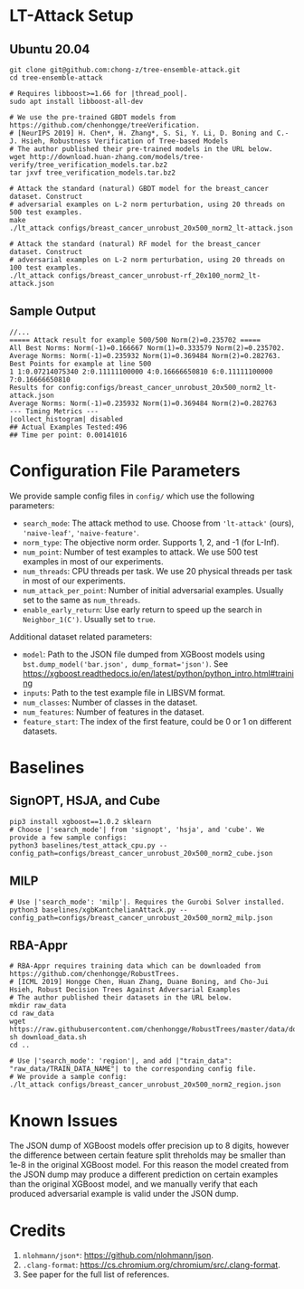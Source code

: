 # LT-Attack Setup
## Ubuntu 20.04
```
git clone git@github.com:chong-z/tree-ensemble-attack.git
cd tree-ensemble-attack

# Requires libboost>=1.66 for |thread_pool|.
sudo apt install libboost-all-dev

# We use the pre-trained GBDT models from https://github.com/chenhongge/treeVerification.
# [NeurIPS 2019] H. Chen*, H. Zhang*, S. Si, Y. Li, D. Boning and C.-J. Hsieh, Robustness Verification of Tree-based Models
# The author published their pre-trained models in the URL below.
wget http://download.huan-zhang.com/models/tree-verify/tree_verification_models.tar.bz2
tar jxvf tree_verification_models.tar.bz2

# Attack the standard (natural) GBDT model for the breast_cancer dataset. Construct
# adversarial examples on L-2 norm perturbation, using 20 threads on 500 test examples.
make
./lt_attack configs/breast_cancer_unrobust_20x500_norm2_lt-attack.json

# Attack the standard (natural) RF model for the breast_cancer dataset. Construct
# adversarial examples on L-2 norm perturbation, using 20 threads on 100 test examples.
./lt_attack configs/breast_cancer_unrobust-rf_20x100_norm2_lt-attack.json
```

## Sample Output
```
//...
===== Attack result for example 500/500 Norm(2)=0.235702 =====
All Best Norms: Norm(-1)=0.166667 Norm(1)=0.333579 Norm(2)=0.235702.
Average Norms: Norm(-1)=0.235932 Norm(1)=0.369484 Norm(2)=0.282763.
Best Points for example at line 500
1 1:0.07214075340 2:0.11111100000 4:0.16666650810 6:0.11111100000 7:0.16666650810
Results for config:configs/breast_cancer_unrobust_20x500_norm2_lt-attack.json
Average Norms: Norm(-1)=0.235932 Norm(1)=0.369484 Norm(2)=0.282763
--- Timing Metrics ---
|collect_histogram| disabled
## Actual Examples Tested:496
## Time per point: 0.00141016
```

# Configuration File Parameters
We provide sample config files in `config/` which use the following parameters:

- `search_mode`: The attack method to use. Choose from `'lt-attack'` (ours), `'naive-leaf'`, `'naive-feature'`.
- `norm_type`: The objective norm order. Supports 1, 2, and -1 (for L-Inf).
- `num_point`: Number of test examples to attack. We use 500 test examples in most of our experiments.
- `num_threads`: CPU threads per task. We use 20 physical threads per task in most of our experiments.
- `num_attack_per_point`: Number of initial adversarial examples. Usually set to the same as `num_threads`.
- `enable_early_return`: Use early return to speed up the search in `Neighbor_1(C')`. Usually set to `true`.

Additional dataset related parameters:
- `model`: Path to the JSON file dumped from XGBoost models using `bst.dump_model('bar.json', dump_format='json')`. See https://xgboost.readthedocs.io/en/latest/python/python_intro.html#training
- `inputs`: Path to the test example file in LIBSVM format.
- `num_classes`: Number of classes in the dataset.
- `num_features`: Number of features in the dataset.
- `feature_start`: The index of the first feature, could be 0 or 1 on different datasets.

# Baselines
## SignOPT, HSJA, and Cube
```
pip3 install xgboost==1.0.2 sklearn
# Choose |'search_mode'| from 'signopt', 'hsja', and 'cube'. We provide a few sample configs:
python3 baselines/test_attack_cpu.py --config_path=configs/breast_cancer_unrobust_20x500_norm2_cube.json
```

## MILP
```
# Use |'search_mode': 'milp'|. Requires the Gurobi Solver installed.
python3 baselines/xgbKantchelianAttack.py --config_path=configs/breast_cancer_unrobust_20x500_norm2_milp.json
```

## RBA-Appr
```
# RBA-Appr requires training data which can be downloaded from https://github.com/chenhongge/RobustTrees.
# [ICML 2019] Hongge Chen, Huan Zhang, Duane Boning, and Cho-Jui Hsieh, Robust Decision Trees Against Adversarial Examples
# The author published their datasets in the URL below.
mkdir raw_data
cd raw_data
wget https://raw.githubusercontent.com/chenhongge/RobustTrees/master/data/download_data.sh
sh download_data.sh
cd ..

# Use |'search_mode': 'region'|, and add |"train_data": "raw_data/TRAIN_DATA_NAME"| to the corresponding config file.
# We provide a sample config:
./lt_attack configs/breast_cancer_unrobust_20x500_norm2_region.json
```


# Known Issues
The JSON dump of XGBoost models offer precision up to 8 digits, however the difference between certain feature
split threholds may be smaller than 1e-8 in the original XGBoost model. For this reason the model created from
the JSON dump may produce a different prediction on certain examples than the original XGBoost model, and we
manually verify that each produced adversarial example is valid under the JSON dump.


# Credits
1. `nlohmann/json*`: https://github.com/nlohmann/json.
2. `.clang-format`: https://cs.chromium.org/chromium/src/.clang-format.
3. See paper for the full list of references.
